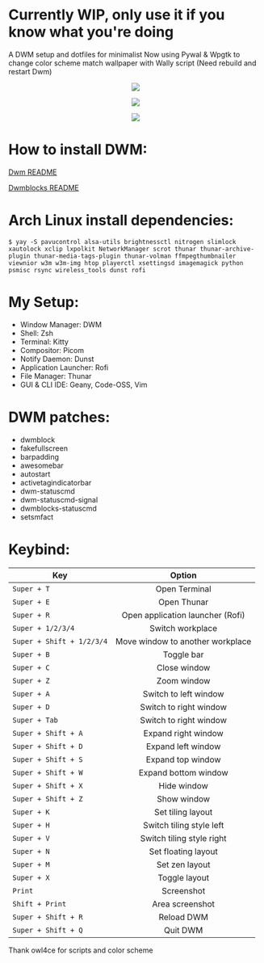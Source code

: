 # Currently WIP, only use it if you know what you're doing
A DWM setup and dotfiles for minimalist
Now using Pywal & Wpgtk to change color scheme match wallpaper with Wally script (Need rebuild and restart Dwm)
<p align="center"><img src="https://raw.githubusercontent.com/TChanhTinh/dotfiles-that-suckless/main/screenshots/2021-03-07-141305_1366x768_scrot.png"/></p>
<p align="center"><img src="https://raw.githubusercontent.com/TChanhTinh/dotfiles-that-suckless/main/screenshots/2021-03-07-141508_1366x768_scrot.png"/></p>
<p align="center"><img src="https://raw.githubusercontent.com/TChanhTinh/dotfiles-that-suckless/main/screenshots/2021-03-07-141716_1366x768_scrot.png"/></p>

# How to install DWM:
[Dwm README](https://github.com/TChanhTinh/dotfiles-that-suckless/blob/main/dwm-6.2/README)

[Dwmblocks README](https://github.com/TChanhTinh/dotfiles-that-suckless/blob/main/dwmblocks/README.md)

# Arch Linux install dependencies:
```
$ yay -S pavucontrol alsa-utils brightnessctl nitrogen slimlock xautolock xclip lxpolkit NetworkManager scrot thunar thunar-archive-plugin thunar-media-tags-plugin thunar-volman ffmpegthumbnailer viewnior w3m w3m-img htop playerctl xsettingsd imagemagick python psmisc rsync wireless_tools dunst rofi 
```

# My Setup: 
* Window Manager: DWM
* Shell: Zsh 
* Terminal: Kitty
* Compositor: Picom
* Notify Daemon: Dunst
* Application Launcher: Rofi
* File Manager: Thunar
* GUI & CLI IDE: Geany, Code-OSS, Vim

# DWM patches:
* dwmblock
* fakefullscreen
* barpadding
* awesomebar
* autostart
* activetagindicatorbar
* dwm-statuscmd
* dwm-statuscmd-signal
* dwmblocks-statuscmd
* setsmfact

# Keybind:
| Key | Option  |
| --- |:-------:|
| `Super + T` | Open Terminal |
| `Super + E` | Open Thunar |
| `Super + R` | Open application launcher (Rofi) |
| `Super + 1/2/3/4` | Switch workplace |
| `Super + Shift + 1/2/3/4` | Move window to another workplace |
| `Super + B` | Toggle bar |
| `Super + C` | Close window |
| `Super + Z` | Zoom window |
| `Super + A` | Switch to left window |
| `Super + D` | Switch to right window |
| `Super + Tab` | Switch to right window |
| `Super + Shift + A` | Expand right window |
| `Super + Shift + D` | Expand left window |
| `Super + Shift + S` | Expand top window |
| `Super + Shift + W` | Expand bottom window |
| `Super + Shift + X` | Hide window |
| `Super + Shift + Z` | Show window |
| `Super + K` | Set tiling layout |
| `Super + H` | Switch tiling style left |
| `Super + V` | Switch tiling style right |
| `Super + N` | Set floating layout |
| `Super + M` | Set zen layout |
| `Super + X` | Toggle layout |
| `Print` | Screenshot |
| `Shift + Print` | Area screenshot |
| `Super + Shift + R` | Reload DWM |
| `Super + Shift + Q` | Quit DWM |

Thank owl4ce for scripts and color scheme
